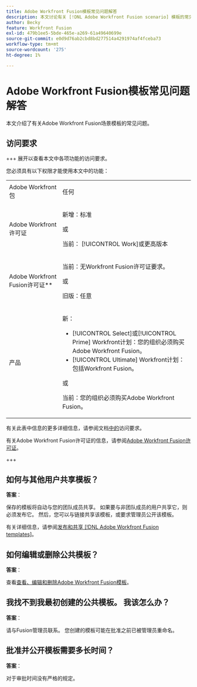 ```yaml
---
title: Adobe Workfront Fusion模板常见问题解答
description: 本文讨论有关 [!DNL Adobe Workfront Fusion scenario] 模板的常见问题。
author: Becky
feature: Workfront Fusion
exl-id: 479b1ee5-5bde-465e-a269-61a49640699e
source-git-commit: e0d9d76ab2cbd8bd277514a4291974af4fceba73
workflow-type: tm+mt
source-wordcount: '275'
ht-degree: 1%

---
```


# Adobe Workfront Fusion模板常见问题解答

本文介绍了有关Adobe Workfront Fusion场景模板的常见问题。

## 访问要求

+++ 展开以查看本文中各项功能的访问要求。

您必须具有以下权限才能使用本文中的功能：

<table style="table-layout:auto">
 <col> 
 <col> 
 <tbody> 
  <tr> 
   <td role="rowheader">Adobe Workfront包</td> 
   <td> <p>任何</p> </td> 
  </tr> 
  <tr data-mc-conditions=""> 
   <td role="rowheader">Adobe Workfront许可证</td> 
   <td> <p>新增：标准</p><p>或</p><p>当前： [!UICONTROL Work]或更高版本</p> </td> 
  </tr> 
  <tr> 
   <td role="rowheader">Adobe Workfront Fusion许可证**</td> 
   <td>
   <p>当前：无Workfront Fusion许可证要求。</p>
   <p>或</p>
   <p>旧版：任意 </p>
   </td> 
  </tr> 
  <tr> 
   <td role="rowheader">产品</td> 
   <td>
   <p>新：</p> <ul><li>[!UICONTROL Select]或[!UICONTROL Prime] Workfront计划：您的组织必须购买Adobe Workfront Fusion。</li><li>[!UICONTROL Ultimate] Workfront计划：包括Workfront Fusion。</li></ul>
   <p>或</p>
   <p>当前：您的组织必须购买Adobe Workfront Fusion。</p>
   </td> 
  </tr>
 </tbody> 
</table>

有关此表中信息的更多详细信息，请参阅文档[中的](/help/workfront-fusion/references/licenses-and-roles/access-level-requirements-in-documentation.md)访问要求。

有关Adobe Workfront Fusion许可证的信息，请参阅[Adobe Workfront Fusion许可证](/help/workfront-fusion/set-up-and-manage-workfront-fusion/licensing-operations-overview/license-automation-vs-integration.md)。

+++

## 如何与其他用户共享模板？

**答案**：

保存的模板将自动与您的团队成员共享。 如果要与非团队成员的用户共享它，则必须发布它。 然后，您可以与链接共享该模板，或要求管理员公开该模板。

有关详细信息，请参阅[发布和共享 [!DNL Adobe Workfront Fusion templates]](/help/workfront-fusion/create-and-manage-templates/publish-and-share-fusion-templates.md)。

## 如何编辑或删除公共模板？

**答案**：

查看[查看、编辑和删除Adobe Workfront Fusion模板](/help/workfront-fusion/create-and-manage-templates/view-edit-and-delete-fusion-templates.md)。

## 我找不到我最初创建的公共模板。 我该怎么办？

**答案**：

请与Fusion管理员联系。 您创建的模板可能在批准之前已被管理员重命名。

## 批准并公开模板需要多长时间？

**答案**：

对于审批时间没有严格的规定。
